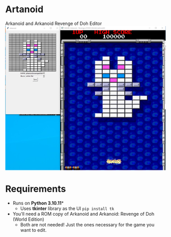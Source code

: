 # Artanoid
Arkanoid and Arkanoid Revenge of Doh Editor
![Screenshot from editing level 1](./imgs/readme/artanoid.png)
# Requirements
* Runs on **Python 3.10.11***
  * Uses **tkinter** library as the UI ```pip install tk```
* You'll need a ROM copy of Arkanoid and Arkanoid: Revenge of Doh (World Edition)
  * Both are not needed! Just the ones necessary for the game you want to edit.
  
